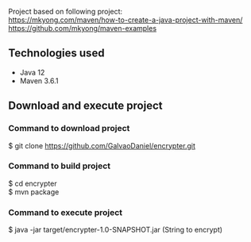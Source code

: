 Project based on following project: <br/>
https://mkyong.com/maven/how-to-create-a-java-project-with-maven/ <br/>
https://github.com/mkyong/maven-examples

## Technologies used
- Java 12
- Maven 3.6.1

## Download and execute project

### Command to download project

$ git clone https://github.com/GalvaoDaniel/encrypter.git

### Command to build project

$ cd encrypter <br/>
$ mvn package

### Command to execute project

$ java -jar target/encrypter-1.0-SNAPSHOT.jar (String to encrypt)
